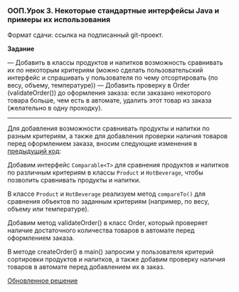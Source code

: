 ### ООП.Урок 3. Некоторые стандартные интерфейсы Java и примеры их использования

Формат сдачи: ссылка на подписанный git-проект.

**Задание**

— Добавить в классы продуктов и напитков возможность сравнивать их по некоторым критериям 
(можно сделать пользовательский интерфейс и спрашивать у пользователя по чему отсортировать 
(по весу, объему, температуре))
— Добавить проверку в Order (validateOrder()) до оформления заказа: если заказано некоторого товара больше, 
чем есть в автомате, удалить этот товар из заказа (желательно в одну проходку).

***********
Для добавления возможности сравнивать продукты и напитки по разным критериям, а также для добавления проверки наличия товаров 
перед оформлением заказа, вносим следующие изменения в [предыдущий код](create_order.java): 

Добавим интерфейс `Comparable<T>` для сравнения продуктов и напитков по различным критериям в классы `Product` и `HotBeverage`, чтобы позволить сравнивать продукты и напитки.

В классе `Product` и `HotBeverage` реализуем метод `compareTo()` для сравнения объектов по заданным критериям (например, по весу, объему или температуре).

Добавим метод validateOrder() в класс Order, который проверяет наличие достаточного количества товаров в автомате перед оформлением заказа.

В методе createOrder() в main() запросим у пользователя критерий сортировки продуктов и напитков, 
а также добавим проверку наличия товаров в автомате перед добавлением их в заказ.

[Обновленное решение](Program.java)



